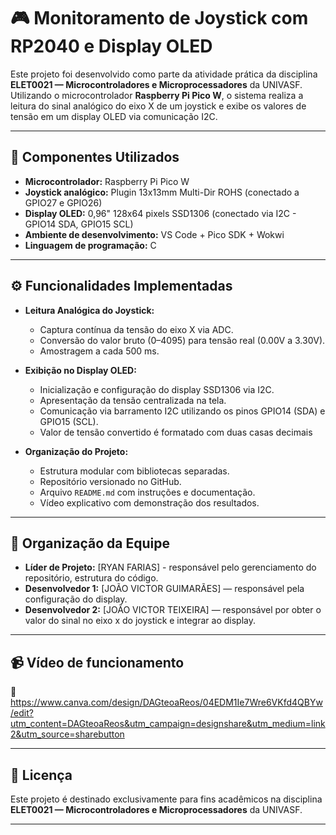 # 🎮 Monitoramento de Joystick com RP2040 e Display OLED

Este projeto foi desenvolvido como parte da atividade prática da disciplina **ELET0021 — Microcontroladores e Microprocessadores** da UNIVASF. Utilizando o microcontrolador **Raspberry Pi Pico W**, o sistema realiza a leitura do sinal analógico do eixo X de um joystick e exibe os valores de tensão em um display OLED via comunicação I2C.

---

## 🧰 Componentes Utilizados

- **Microcontrolador:** Raspberry Pi Pico W   
- **Joystick analógico:** Plugin 13x13mm Multi-Dir ROHS (conectado a GPIO27 e GPIO26)  
- **Display OLED:** 0,96" 128x64 pixels SSD1306 (conectado via I2C - GPIO14 SDA, GPIO15 SCL)  
- **Ambiente de desenvolvimento:** VS Code + Pico SDK + Wokwi  
- **Linguagem de programação:** C

---

## ⚙️ Funcionalidades Implementadas

- **Leitura Analógica do Joystick:**
  - Captura contínua da tensão do eixo X via ADC.
  - Conversão do valor bruto (0–4095) para tensão real (0.00V a 3.30V).
  - Amostragem a cada 500 ms.

- **Exibição no Display OLED:**
  - Inicialização e configuração do display SSD1306 via I2C.
  - Apresentação da tensão centralizada na tela.
  - Comunicação via barramento I2C utilizando os pinos GPIO14 (SDA) e GPIO15 (SCL).
  - Valor de tensão convertido é formatado com duas casas decimais

- **Organização do Projeto:**
  - Estrutura modular com bibliotecas separadas.
  - Repositório versionado no GitHub.
  - Arquivo `README.md` com instruções e documentação.
  - Vídeo explicativo com demonstração dos resultados.

---

## 👥 Organização da Equipe

- **Líder de Projeto:** [RYAN FARIAS] - responsável pelo gerenciamento do repositório, estrutura do código.
- **Desenvolvedor 1:** [JOÃO VICTOR GUIMARÃES] — responsável pela configuração do display.
- **Desenvolvedor 2:** [JOÃO VICTOR TEIXEIRA] — responsável por obter o valor do sinal no eixo x do joystick e integrar ao display.

---

## 📹 Vídeo de funcionamento

🔗 https://www.canva.com/design/DAGteoaReos/04EDM1Ie7Wre6VKfd4QBYw/edit?utm_content=DAGteoaReos&utm_campaign=designshare&utm_medium=link2&utm_source=sharebutton

---

## 📄 Licença

Este projeto é destinado exclusivamente para fins acadêmicos na disciplina **ELET0021 — Microcontroladores e Microprocessadores** da UNIVASF.

---
